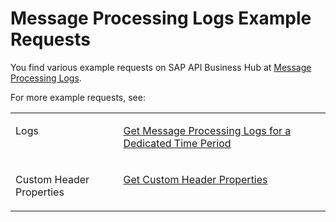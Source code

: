 <!-- loio27bc167f0aba4eafbda2962a697a7dd9 -->

# Message Processing Logs Example Requests



You find various example requests on SAP API Business Hub at [Message Processing Logs](https://api.sap.com/api/MessageProcessingLogs/resource).

For more example requests, see:


<table>
<tr>
<td valign="top">

Logs



</td>
<td valign="top">

 [Get Message Processing Logs for a Dedicated Time Period](get-message-processing-logs-for-a-dedicated-time-period-71cb264.md) 



</td>
</tr>
<tr>
<td valign="top">

Custom Header Properties



</td>
<td valign="top">

 [Get Custom Header Properties](get-custom-header-properties-b90b0b5.md) 



</td>
</tr>
</table>

